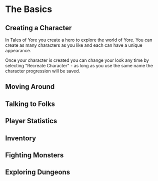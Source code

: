 # The Basics
## Creating a Character
In Tales of Yore you create a hero to explore the world of Yore. You can create as many characters as you like and each can have a unique appearance. 

Once your character is created you can change your look any time by selecting "Recreate Character" - as long as you use the same name the character progression will be saved.

## Moving Around

## Talking to Folks

## Player Statistics

## Inventory

## Fighting Monsters

## Exploring Dungeons
